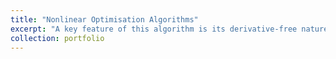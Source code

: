 ```yaml
---
title: "Nonlinear Optimisation Algorithms"
excerpt: "A key feature of this algorithm is its derivative-free nature, rendering it an ideal candidate for tackling problems where gradients are either cumbersome to compute or outright impossible to define. This characteristic broadens the algorithm's applicability across various domains, making it a versatile tool in the optimization arsenal. Secant explanation here.... Code is [here](https://github.com/metedb/Nonlinear-Optimisation)<br/><img src='/images/500x300.png'>"
collection: portfolio
---
```


